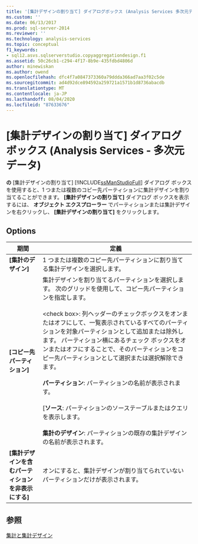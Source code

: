 ```yaml
---
title: '[集計デザインの割り当て] ダイアログボックス (Analysis Services 多次元データ) |Microsoft Docs'
ms.custom: ''
ms.date: 06/13/2017
ms.prod: sql-server-2014
ms.reviewer: ''
ms.technology: analysis-services
ms.topic: conceptual
f1_keywords:
- sql12.asvs.sqlserverstudio.copyaggregationdesign.f1
ms.assetid: 50c26cb1-c294-4f17-8b9e-435fdbd4806d
author: minewiskan
ms.author: owend
ms.openlocfilehash: dfc4f7a0847373360a79ddda366ad7aa3f02c5de
ms.sourcegitcommit: ad4d92dce894592a259721a1571b1d8736abacdb
ms.translationtype: MT
ms.contentlocale: ja-JP
ms.lasthandoff: 08/04/2020
ms.locfileid: "87633676"
---
```

# <a name="assign-aggregation-design-dialog-box-analysis-services---multidimensional-data"></a>[集計デザインの割り当て] ダイアログ ボックス (Analysis Services - 多次元データ)
  **の** [集計デザインの割り当て] [!INCLUDE[ssManStudioFull](../includes/ssmanstudiofull-md.md)] ダイアログ ボックスを使用すると、1 つまたは複数のコピー先パーティションに集計デザインを割り当てることができます。 **[集計デザインの割り当て]** ダイアログ ボックスを表示するには、 **オブジェクト エクスプローラー** でパーティションまたは集計デザインを右クリックし、 **[集計デザインの割り当て]** をクリックします。  
  
## <a name="options"></a>Options  
  
|期間|定義|  
|----------|----------------|  
|**[集計のデザイン]**|1 つまたは複数のコピー先パーティションに割り当てる集計デザインを選択します。|  
|**[コピー先パーティション]**|集計デザインを割り当てるパーティションを選択します。 次のグリッドを使用して、コピー先パーティションを指定します。<br /><br /> \<check box>: 列ヘッダーのチェックボックスをオンまたはオフにして、一覧表示されているすべてのパーティションを対象パーティションとして追加または除外します。 パーティション横にあるチェック ボックスをオンまたはオフにすることで、そのパーティションをコピー先パーティションとして選択または選択解除できます。<br /><br /> **パーティション**: パーティションの名前が表示されます。<br /><br /> [**ソース**: パーティションのソーステーブルまたはクエリを表示します。<br /><br /> **集計のデザイン**: パーティションの既存の集計デザインの名前が表示されます。|  
|**[集計デザインを含むパーティションを非表示にする]**|オンにすると、集計デザインが割り当てられていないパーティションだけが表示されます。|  
  
## <a name="see-also"></a>参照  
 [集計と集計デザイン](multidimensional-models-olap-logical-cube-objects/aggregations-and-aggregation-designs.md)  
  
  
